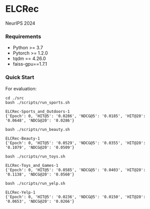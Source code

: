 # ELCRec

NeurIPS 2024

### Requirements

- Python >= 3.7
- Pytorch >= 1.2.0
- tqdm == 4.26.0
- faiss-gpu==1.7.1



### Quick Start

For evaluation:
```
cd ./src
bash ./scripts/run_sports.sh
```

```
ELCRec-Sports_and_Outdoors-1
{'Epoch': 0, 'HIT@5': '0.0286', 'NDCG@5': '0.0185', 'HIT@20': '0.0648', 'NDCG@20': '0.0286'}
```



```
bash ./scripts/run_beauty.sh
```

```
ELCRec-Beauty-1
{'Epoch': 0, 'HIT@5': '0.0529', 'NDCG@5': '0.0355', 'HIT@20': '0.1079', 'NDCG@20': '0.0509'}
```



```
bash ./scripts/run_toys.sh
```

```
ELCRec-Toys_and_Games-1
{'Epoch': 0, 'HIT@5': '0.0585', 'NDCG@5': '0.0403', 'HIT@20': '0.1138', 'NDCG@20': '0.0560'}
```



```
bash ./scripts/run_yelp.sh
```

```
ELCRec-Yelp-1
{'Epoch': 0, 'HIT@5': '0.0236', 'NDCG@5': '0.0150', 'HIT@20': '0.0653', 'NDCG@20': '0.0266'}
```

